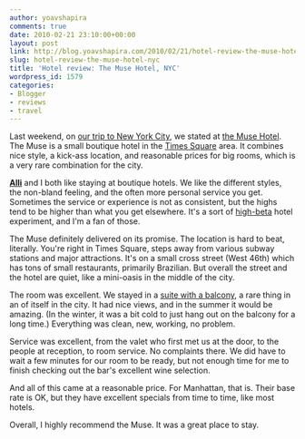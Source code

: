 ```yaml
---
author: yoavshapira
comments: true
date: 2010-02-21 23:10:00+00:00
layout: post
link: http://blog.yoavshapira.com/2010/02/21/hotel-review-the-muse-hotel-nyc/
slug: hotel-review-the-muse-hotel-nyc
title: 'Hotel review: The Muse Hotel, NYC'
wordpress_id: 1579
categories:
- Blogger
- reviews
- travel
---
```


Last weekend, on [our trip to New York City](http://yoavs.blogspot.com/2010/02/new-york-city-weekend-february-2010.html), we stated at [the Muse Hotel](http://www.themusehotel.com/).  The Muse is a small boutique hotel in the [Times Square](http://en.wikipedia.org/wiki/Times_Square) area.  It combines nice style, a kick-ass location, and reasonable prices for big rooms, which is a very rare combination for the city.

  


**[Alli](http://allisonshapira.com)** and I both like staying at boutique hotels.  We like the different styles, the non-bland feeling, and the often more personal service you get.  Sometimes the service or experience is not as consistent, but the highs tend to be higher than what you get elsewhere.  It's a sort of [high-beta](http://en.wikipedia.org/wiki/Beta_(finance)) hotel experiment, and I'm a fan of those.

  


The Muse definitely delivered on its promise.  The location is hard to beat, literally.  You're right in Times Square, steps away from various subway stations and major attractions.  It's on a small cross street (West 46th) which has tons of small restaurants, primarily Brazilian.  But overall the street and the hotel are quiet, like a mini-oasis in the middle of the city.

  


The room was excellent.  We stayed in a [suite with a balcony](http://www.themusehotel.com/mse_nyc_rooms_suites.html), a rare thing in an of itself in the city.  It had nice views, and in the summer it would be amazing.  (In the winter, it was a bit cold to just hang out on the balcony for a long time.)  Everything was clean, new, working, no problem.

  


Service was excellent, from the valet who first met us at the door, to the people at reception, to room service.  No complaints there.  We did have to wait a few minutes for our room to be ready, but not enough time for me to finish checking out the bar's excellent wine selection.

  


And all of this came at a reasonable price.  For Manhattan, that is.  Their base rate is OK, but they have excellent specials from time to time, like most hotels.

  


Overall, I highly recommend the Muse.  It was a great place to stay.

  


  


  

